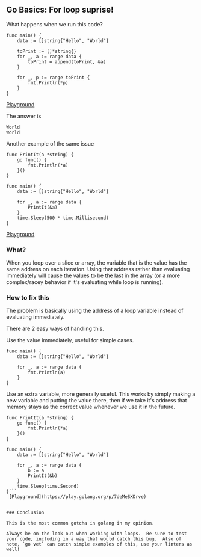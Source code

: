 ## Go Basics: For loop suprise!

What happens when we run this code?

```
func main() {
	data := []string{"Hello", "World"}
	
	toPrint := []*string{}
	for _, a := range data {
		toPrint = append(toPrint, &a)
	}
	
	for _, p := range toPrint {
		fmt.Println(*p)
	}
}
```
 [Playground](https://play.golang.org/p/F0doQDv8C9l) 

The answer is 
```
World
World
```


Another example of the same issue

```
func PrintIt(a *string) {
	go func() {
		fmt.Println(*a)
	}()
}

func main() {
	data := []string{"Hello", "World"}
	
	for _, a := range data {
		PrintIt(&a)
	}
	time.Sleep(500 * time.Millisecond)
}
```
 [Playground](https://play.golang.org/p/AppkIyPScRH) 


### What?

When you loop over a slice or array, the variable that is the value has the same address on each iteration.  Using that address rather than evaluating immediately will cause the values to be the last in the array (or a more complex/racey behavior if it's evaluating while loop is running).

### How to fix this

The problem is basically using the address of a loop variable instead of evaluating immediately.

There are 2 easy ways of handling this.

Use the value immediately, useful for simple cases.
```
func main() {
	data := []string{"Hello", "World"}
	
	for _, a := range data {
        fmt.Println(a)
	}
}
```

Use an extra variable, more generally useful.  This works by simply making a new variable and putting the value there, then if we take it's address that memory stays as the correct value whenever we use it in the future.
```
func PrintIt(a *string) {
	go func() {
		fmt.Println(*a)
	}()
}

func main() {
	data := []string{"Hello", "World"}

	for _, a := range data {
		b := a
		PrintIt(&b)
	}
	time.Sleep(time.Second)
}```
 [Playground](https://play.golang.org/p/7deMeSXDrve) 


### Conclusion

This is the most common gotcha in golang in my opinion.  

Always be on the look out when working with loops.  Be sure to test your code, including in a way that would catch this bug.  Also of note, `go vet` can catch simple examples of this, use your linters as well!